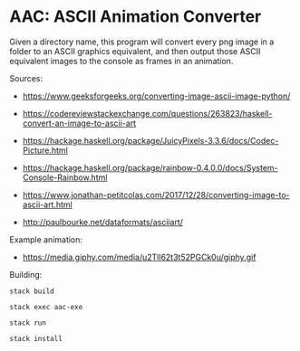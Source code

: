 # AAC: ASCII Animation Converter

Given a directory name, this program will convert every png image in a folder to an ASCII graphics equivalent, and then output those ASCII equivalent images to the console as frames in an animation.

Sources:

- https://www.geeksforgeeks.org/converting-image-ascii-image-python/ 

- https://codereviewstackexchange.com/questions/263823/haskell-convert-an-image-to-ascii-art

- https://hackage.haskell.org/package/JuicyPixels-3.3.6/docs/Codec-Picture.html

- https://hackage.haskell.org/package/rainbow-0.4.0.0/docs/System-Console-Rainbow.html

- https://www.jonathan-petitcolas.com/2017/12/28/converting-image-to-ascii-art.html

- http://paulbourke.net/dataformats/asciiart/

Example animation:

- https://media.giphy.com/media/u2Tll62t3t52PGCk0u/giphy.gif

  

Building:

    stack build
    
    stack exec aac-exe
    
    stack run
    
    stack install
